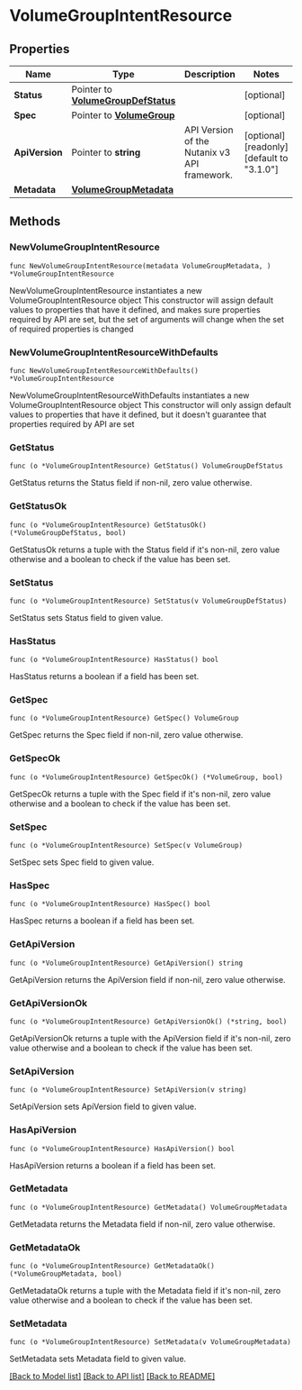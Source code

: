 # VolumeGroupIntentResource

## Properties

Name | Type | Description | Notes
------------ | ------------- | ------------- | -------------
**Status** | Pointer to [**VolumeGroupDefStatus**](VolumeGroupDefStatus.md) |  | [optional] 
**Spec** | Pointer to [**VolumeGroup**](VolumeGroup.md) |  | [optional] 
**ApiVersion** | Pointer to **string** | API Version of the Nutanix v3 API framework. | [optional] [readonly] [default to "3.1.0"]
**Metadata** | [**VolumeGroupMetadata**](VolumeGroupMetadata.md) |  | 

## Methods

### NewVolumeGroupIntentResource

`func NewVolumeGroupIntentResource(metadata VolumeGroupMetadata, ) *VolumeGroupIntentResource`

NewVolumeGroupIntentResource instantiates a new VolumeGroupIntentResource object
This constructor will assign default values to properties that have it defined,
and makes sure properties required by API are set, but the set of arguments
will change when the set of required properties is changed

### NewVolumeGroupIntentResourceWithDefaults

`func NewVolumeGroupIntentResourceWithDefaults() *VolumeGroupIntentResource`

NewVolumeGroupIntentResourceWithDefaults instantiates a new VolumeGroupIntentResource object
This constructor will only assign default values to properties that have it defined,
but it doesn't guarantee that properties required by API are set

### GetStatus

`func (o *VolumeGroupIntentResource) GetStatus() VolumeGroupDefStatus`

GetStatus returns the Status field if non-nil, zero value otherwise.

### GetStatusOk

`func (o *VolumeGroupIntentResource) GetStatusOk() (*VolumeGroupDefStatus, bool)`

GetStatusOk returns a tuple with the Status field if it's non-nil, zero value otherwise
and a boolean to check if the value has been set.

### SetStatus

`func (o *VolumeGroupIntentResource) SetStatus(v VolumeGroupDefStatus)`

SetStatus sets Status field to given value.

### HasStatus

`func (o *VolumeGroupIntentResource) HasStatus() bool`

HasStatus returns a boolean if a field has been set.

### GetSpec

`func (o *VolumeGroupIntentResource) GetSpec() VolumeGroup`

GetSpec returns the Spec field if non-nil, zero value otherwise.

### GetSpecOk

`func (o *VolumeGroupIntentResource) GetSpecOk() (*VolumeGroup, bool)`

GetSpecOk returns a tuple with the Spec field if it's non-nil, zero value otherwise
and a boolean to check if the value has been set.

### SetSpec

`func (o *VolumeGroupIntentResource) SetSpec(v VolumeGroup)`

SetSpec sets Spec field to given value.

### HasSpec

`func (o *VolumeGroupIntentResource) HasSpec() bool`

HasSpec returns a boolean if a field has been set.

### GetApiVersion

`func (o *VolumeGroupIntentResource) GetApiVersion() string`

GetApiVersion returns the ApiVersion field if non-nil, zero value otherwise.

### GetApiVersionOk

`func (o *VolumeGroupIntentResource) GetApiVersionOk() (*string, bool)`

GetApiVersionOk returns a tuple with the ApiVersion field if it's non-nil, zero value otherwise
and a boolean to check if the value has been set.

### SetApiVersion

`func (o *VolumeGroupIntentResource) SetApiVersion(v string)`

SetApiVersion sets ApiVersion field to given value.

### HasApiVersion

`func (o *VolumeGroupIntentResource) HasApiVersion() bool`

HasApiVersion returns a boolean if a field has been set.

### GetMetadata

`func (o *VolumeGroupIntentResource) GetMetadata() VolumeGroupMetadata`

GetMetadata returns the Metadata field if non-nil, zero value otherwise.

### GetMetadataOk

`func (o *VolumeGroupIntentResource) GetMetadataOk() (*VolumeGroupMetadata, bool)`

GetMetadataOk returns a tuple with the Metadata field if it's non-nil, zero value otherwise
and a boolean to check if the value has been set.

### SetMetadata

`func (o *VolumeGroupIntentResource) SetMetadata(v VolumeGroupMetadata)`

SetMetadata sets Metadata field to given value.



[[Back to Model list]](../README.md#documentation-for-models) [[Back to API list]](../README.md#documentation-for-api-endpoints) [[Back to README]](../README.md)


